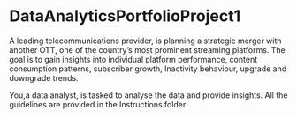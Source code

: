 # DataAnalyticsPortfolioProject1
A leading telecommunications provider, is planning a strategic merger with another OTT, one of the country’s most prominent streaming platforms.  The goal is to gain insights into individual platform performance, content consumption patterns, subscriber growth, Inactivity behaviour, upgrade and downgrade trends.

 You,a data analyst, is tasked to analyse the data and provide insights. All the guidelines are provided in the Instructions folder
